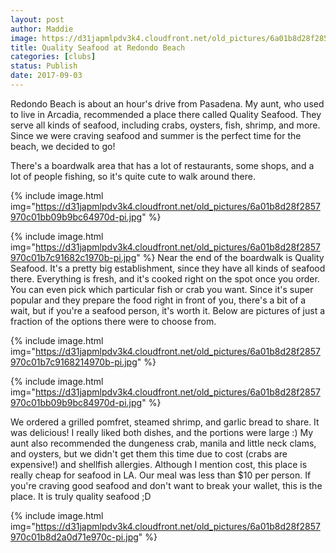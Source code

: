 ```yaml
---
layout: post
author: Maddie
image: https://d31japmlpdv3k4.cloudfront.net/old_pictures/6a01b8d28f2857970c01b7c91681f7970b-pi.jpg
title: Quality Seafood at Redondo Beach
categories: [clubs]
status: Publish
date: 2017-09-03
---
```


Redondo Beach is about an hour's drive from Pasadena. My aunt, who used to live in Arcadia, recommended a place there called Quality Seafood. They serve all kinds of seafood, including crabs, oysters, fish, shrimp, and more. Since we were craving seafood and summer is the perfect time for the beach, we decided to go!

There's a boardwalk area that has a lot of restaurants, some shops, and a lot of people fishing, so it's quite cute to walk around there.


{% include image.html img="https://d31japmlpdv3k4.cloudfront.net/old_pictures/6a01b8d28f2857970c01bb09b9bc64970d-pi.jpg" %}

{% include image.html img="https://d31japmlpdv3k4.cloudfront.net/old_pictures/6a01b8d28f2857970c01b7c91682c1970b-pi.jpg" %}
Near the end of the boardwalk is Quality Seafood. It's a pretty big establishment, since they have all kinds of seafood there. Everything is fresh, and it's cooked right on the spot once you order. You can even pick which particular fish or crab you want. Since it's super popular and they prepare the food right in front of you, there's a bit of a wait, but if you're a seafood person, it's worth it. Below are pictures of just a fraction of the options there were to choose from.


{% include image.html img="https://d31japmlpdv3k4.cloudfront.net/old_pictures/6a01b8d28f2857970c01b7c9168214970b-pi.jpg" %}

{% include image.html img="https://d31japmlpdv3k4.cloudfront.net/old_pictures/6a01b8d28f2857970c01bb09b9bc84970d-pi.jpg" %}

We ordered a grilled pomfret, steamed shrimp, and garlic bread to share. It was delicious! I really liked both dishes, and the portions were large :) My aunt also recommended the dungeness crab, manila and little neck clams, and oysters, but we didn't get them this time due to cost (crabs are expensive!) and shellfish allergies. Although I mention cost, this place is really cheap for seafood in LA. Our meal was less than $10 per person. If you're craving good seafood and don't want to break your wallet, this is the place. It is truly quality seafood ;D


{% include image.html img="https://d31japmlpdv3k4.cloudfront.net/old_pictures/6a01b8d28f2857970c01b8d2a0d71e970c-pi.jpg" %}
